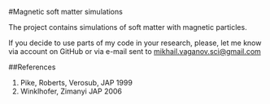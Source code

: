 #Magnetic soft matter simulations

The project contains simulations of soft matter with magnetic particles.


If you decide to use parts of my code in your research, please, let me know via account on GitHub or via e-mail sent to mikhail.vaganov.sci@gmail.com



##References
1. Pike, Roberts, Verosub, JAP 1999
2. Winklhofer, Zimanyi JAP 2006 
